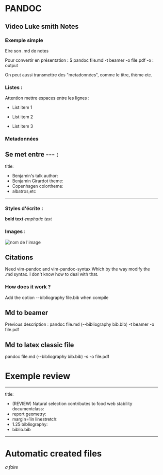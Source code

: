 # PANDOC 

## Video Luke smith Notes 

### Exemple simple 

Eire son .md de notes 

Pour convertir en présentation : 
	$ pandoc file.md -t beamer -o file.pdf 
-o : output 

On peut aussi transmettre des "metadonnées", comme le titre, thème etc. 

### Listes : 

Attention mettre espaces entre les lignes : 

+ List item 1  

+ List item 2 

+ List item 3 

### Metadonnées

Se met entre --- : 
--- 
title:
- Benjamin's talk 
author: 
- Benjamin Girardot
theme: 
- Copenhagen
colortheme: 
- albatros,etc
--- 

### Styles d'écrite : 


**bold text** 
*emphatic text* 



### Images : 

![nom de l'image](chemin/de/l'image.png)



## Citations 

Need vim-pandoc and vim-pandoc-syntax 
Which by the way modify the .md syntax. I don't know how to deal with that. 

### How does it work ? 

Add the option --bibliography file.bib when compile 


## Md to beamer 

Previous description : pandoc file.md (--bibliography bib.bib) -t beamer -o file.pdf 

## Md to latex classic file 

pandoc file.md (--bibliography bib.bib) -s -o file.pdf 

# Exemple review 

---
title:
- (REVIEW) Natural selection contributes to food web stability
documentclass:
- report
geometry:
- margin=1in
linestretch:
- 1.25
bibliography:
- biblio.bib
---


# Automatic created files 

*a faire*
